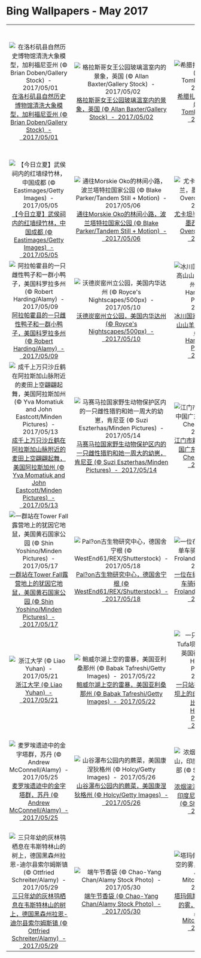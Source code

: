 # Bing Wallpapers - May 2017

| | | | |
|:-------------------------:|:-------------------------:|:-------------------------:|:-------------------------:|
| ![在洛杉矶县自然历史博物馆清洗大象模型，加利福尼亚州 (© Brian Doben/Gallery Stock)  -  2017/05/01](https://bing.ee123.net/img/cn/fhd/2017/05/01.jpg)[在洛杉矶县自然历史博物馆清洗大象模型，加利福尼亚州 (© Brian Doben/Gallery Stock)  -  2017/05/01](https://bing.ee123.net/img/cn/fhd/2017/05/01.jpg) | ![格拉斯哥女王公园玻璃温室内的景象，英国 (© Allan Baxter/Gallery Stock)  -  2017/05/02](https://bing.ee123.net/img/cn/fhd/2017/05/02.jpg)[格拉斯哥女王公园玻璃温室内的景象，英国 (© Allan Baxter/Gallery Stock)  -  2017/05/02](https://bing.ee123.net/img/cn/fhd/2017/05/02.jpg) | ![希腊扎金索斯的沉船湾 (© Maciej Tomków/Nimia)  -  2017/05/03](https://bing.ee123.net/img/cn/fhd/2017/05/03.jpg)[希腊扎金索斯的沉船湾 (© Maciej Tomków/Nimia)  -  2017/05/03](https://bing.ee123.net/img/cn/fhd/2017/05/03.jpg) | ![肯尼迪航天中心展出的亚特兰蒂斯号航天飞机的特写镜头，美国佛罗里达州 (© Matthew Kuhns/Tandem Stills + Motion)  -  2017/05/04](https://bing.ee123.net/img/cn/fhd/2017/05/04.jpg)[肯尼迪航天中心展出的亚特兰蒂斯号航天飞机的特写镜头，美国佛罗里达州 (© Matthew Kuhns/Tandem Stills + Motion)  -  2017/05/04](https://bing.ee123.net/img/cn/fhd/2017/05/04.jpg) |
| ![【今日立夏】武侯祠内的红墙绿竹林，中国成都 (© Eastimages/Getty Images)  -  2017/05/05](https://bing.ee123.net/img/cn/fhd/2017/05/05.jpg)[【今日立夏】武侯祠内的红墙绿竹林，中国成都 (© Eastimages/Getty Images)  -  2017/05/05](https://bing.ee123.net/img/cn/fhd/2017/05/05.jpg) | ![通往Morskie Oko的林间小路，波兰塔特拉国家公园 (© Blake Parker/Tandem Still + Motion)  -  2017/05/06](https://bing.ee123.net/img/cn/fhd/2017/05/06.jpg)[通往Morskie Oko的林间小路，波兰塔特拉国家公园 (© Blake Parker/Tandem Still + Motion)  -  2017/05/06](https://bing.ee123.net/img/cn/fhd/2017/05/06.jpg) | ![尤卡坦半岛上的龙舌兰，墨西哥 (© Brian Overcast/Alamy)  -  2017/05/07](https://bing.ee123.net/img/cn/fhd/2017/05/07.jpg)[尤卡坦半岛上的龙舌兰，墨西哥 (© Brian Overcast/Alamy)  -  2017/05/07](https://bing.ee123.net/img/cn/fhd/2017/05/07.jpg) | ![太行山郭亮隧道，中国河南 (© View Stock/Offset)  -  2017/05/08](https://bing.ee123.net/img/cn/fhd/2017/05/08.jpg)[太行山郭亮隧道，中国河南 (© View Stock/Offset)  -  2017/05/08](https://bing.ee123.net/img/cn/fhd/2017/05/08.jpg) |
| ![阿拉帕霍县的一只雌性鸭子和一群小鸭子，美国科罗拉多州 (© Robert Harding/Alamy)  -  2017/05/09](https://bing.ee123.net/img/cn/fhd/2017/05/09.jpg)[阿拉帕霍县的一只雌性鸭子和一群小鸭子，美国科罗拉多州 (© Robert Harding/Alamy)  -  2017/05/09](https://bing.ee123.net/img/cn/fhd/2017/05/09.jpg) | ![沃德炭窑州立公园，美国内华达州 (© Royce's Nightscapes/500px)  -  2017/05/10](https://bing.ee123.net/img/cn/fhd/2017/05/10.jpg)[沃德炭窑州立公园，美国内华达州 (© Royce's Nightscapes/500px)  -  2017/05/10](https://bing.ee123.net/img/cn/fhd/2017/05/10.jpg) | ![冰川国家公园内的一只高山山羊， 美国蒙大拿州 (© Sumio Harada/Minden Pictures)  -  2017/05/11](https://bing.ee123.net/img/cn/fhd/2017/05/11.jpg)[冰川国家公园内的一只高山山羊， 美国蒙大拿州 (© Sumio Harada/Minden Pictures)  -  2017/05/11](https://bing.ee123.net/img/cn/fhd/2017/05/11.jpg) | ![优胜美地国家公园内的春天瀑布，美国加利福尼亚州 (© Framepool)  -  2017/05/12](https://bing.ee123.net/img/cn/fhd/2017/05/12.jpg)[优胜美地国家公园内的春天瀑布，美国加利福尼亚州 (© Framepool)  -  2017/05/12](https://bing.ee123.net/img/cn/fhd/2017/05/12.jpg) |
| ![成千上万只沙丘鹤在阿拉斯加山脉附近的麦田上空翩翩起舞，美国阿拉斯加州 (© Yva Momatiuk and John Eastcott/Minden Pictures)  -  2017/05/13](https://bing.ee123.net/img/cn/fhd/2017/05/13.jpg)[成千上万只沙丘鹤在阿拉斯加山脉附近的麦田上空翩翩起舞，美国阿拉斯加州 (© Yva Momatiuk and John Eastcott/Minden Pictures)  -  2017/05/13](https://bing.ee123.net/img/cn/fhd/2017/05/13.jpg) | ![马赛马拉国家野生动物保护区内的一只雌性猎豹和她一周大的幼崽，肯尼亚 (© Suzi Eszterhas/Minden Pictures)  -  2017/05/14](https://bing.ee123.net/img/cn/fhd/2017/05/14.jpg)[马赛马拉国家野生动物保护区内的一只雌性猎豹和她一周大的幼崽，肯尼亚 (© Suzi Eszterhas/Minden Pictures)  -  2017/05/14](https://bing.ee123.net/img/cn/fhd/2017/05/14.jpg) | ![江门市新会区制香厂，中国广东省 (© Wallace Cheah/500px)  -  2017/05/15](https://bing.ee123.net/img/cn/fhd/2017/05/15.jpg)[江门市新会区制香厂，中国广东省 (© Wallace Cheah/500px)  -  2017/05/15](https://bing.ee123.net/img/cn/fhd/2017/05/15.jpg) | ![珀瑟敏斯特沙滩和圣艾夫斯海滨城市，英国康沃尔郡 (© Adam Burton/Minden Pictures)  -  2017/05/16](https://bing.ee123.net/img/cn/fhd/2017/05/16.jpg)[珀瑟敏斯特沙滩和圣艾夫斯海滨城市，英国康沃尔郡 (© Adam Burton/Minden Pictures)  -  2017/05/16](https://bing.ee123.net/img/cn/fhd/2017/05/16.jpg) |
| ![一群站在Tower Fall露营地上的犹因它地鼠，美国黄石国家公园 (© Shin Yoshino/Minden Pictures)  -  2017/05/17](https://bing.ee123.net/img/cn/fhd/2017/05/17.jpg)[一群站在Tower Fall露营地上的犹因它地鼠，美国黄石国家公园 (© Shin Yoshino/Minden Pictures)  -  2017/05/17](https://bing.ee123.net/img/cn/fhd/2017/05/17.jpg) | ![Pal?on古生物研究中心，德国舍宁根 (© WestEnd61/REX/Shutterstock)  -  2017/05/18](https://bing.ee123.net/img/cn/fhd/2017/05/18.jpg)[Pal?on古生物研究中心，德国舍宁根 (© WestEnd61/REX/Shutterstock)  -  2017/05/18](https://bing.ee123.net/img/cn/fhd/2017/05/18.jpg) | ![一位在挪威特隆赫姆的单车骑行者 (© Jonas Froland/plainpicture)  -  2017/05/19](https://bing.ee123.net/img/cn/fhd/2017/05/19.jpg)[一位在挪威特隆赫姆的单车骑行者 (© Jonas Froland/plainpicture)  -  2017/05/19](https://bing.ee123.net/img/cn/fhd/2017/05/19.jpg) | ![从加拿大国家电视塔内遥望多伦多天际线，多伦多 (© robertharding/Alamy Stock Photo)  -  2017/05/20](https://bing.ee123.net/img/cn/fhd/2017/05/20.jpg)[从加拿大国家电视塔内遥望多伦多天际线，多伦多 (© robertharding/Alamy Stock Photo)  -  2017/05/20](https://bing.ee123.net/img/cn/fhd/2017/05/20.jpg) |
| ![浙江大学 (© Liao Yuhan)  -  2017/05/21](https://bing.ee123.net/img/cn/fhd/2017/05/21.jpg)[浙江大学 (© Liao Yuhan)  -  2017/05/21](https://bing.ee123.net/img/cn/fhd/2017/05/21.jpg) | ![鲍威尔湖上空的雷暴，美国亚利桑那州 (© Babak Tafreshi/Getty Images)  -  2017/05/22](https://bing.ee123.net/img/cn/fhd/2017/05/22.jpg)[鲍威尔湖上空的雷暴，美国亚利桑那州 (© Babak Tafreshi/Getty Images)  -  2017/05/22](https://bing.ee123.net/img/cn/fhd/2017/05/22.jpg) | ![一只站在Lathkill河Tufa坝上的白喉噪鹛，英国德比郡  (© Ben Hall/Minden Pictures)  -  2017/05/23](https://bing.ee123.net/img/cn/fhd/2017/05/23.jpg)[一只站在Lathkill河Tufa坝上的白喉噪鹛，英国德比郡  (© Ben Hall/Minden Pictures)  -  2017/05/23](https://bing.ee123.net/img/cn/fhd/2017/05/23.jpg) | ![布鲁克林大桥，美国纽约 (© Inge Johnsson/age fotostock)  -  2017/05/24](https://bing.ee123.net/img/cn/fhd/2017/05/24.jpg)[布鲁克林大桥，美国纽约 (© Inge Johnsson/age fotostock)  -  2017/05/24](https://bing.ee123.net/img/cn/fhd/2017/05/24.jpg) |
| ![麦罗埃遗迹中的金字塔群，苏丹 (© Andrew McConnell/Alamy)  -  2017/05/25](https://bing.ee123.net/img/cn/fhd/2017/05/25.jpg)[麦罗埃遗迹中的金字塔群，苏丹 (© Andrew McConnell/Alamy)  -  2017/05/25](https://bing.ee123.net/img/cn/fhd/2017/05/25.jpg) | ![山谷瀑布公园内的蕨菜，美国康涅狄格州 (© Holcy/Getty Images)  -  2017/05/26](https://bing.ee123.net/img/cn/fhd/2017/05/26.jpg)[山谷瀑布公园内的蕨菜，美国康涅狄格州 (© Holcy/Getty Images)  -  2017/05/26](https://bing.ee123.net/img/cn/fhd/2017/05/26.jpg) | ![浓烟滚滚的布罗莫火山，印度尼西亚爪哇岛东部 (© Shutterstock)  -  2017/05/27](https://bing.ee123.net/img/cn/fhd/2017/05/27.jpg)[浓烟滚滚的布罗莫火山，印度尼西亚爪哇岛东部 (© Shutterstock)  -  2017/05/27](https://bing.ee123.net/img/cn/fhd/2017/05/27.jpg) | ![Matadero大桥与艺术家丹尼尔·卡诺卡的壁画，西班牙马德里 (© Luis Davilla/age fotostock)  -  2017/05/28](https://bing.ee123.net/img/cn/fhd/2017/05/28.jpg)[Matadero大桥与艺术家丹尼尔·卡诺卡的壁画，西班牙马德里 (© Luis Davilla/age fotostock)  -  2017/05/28](https://bing.ee123.net/img/cn/fhd/2017/05/28.jpg) |
| ![三只年幼的灰林鸮栖息在韦斯特林山的树上，德国黑森州拉恩-迪尔县索尔姆斯镇 (© Ottfried Schreiter/Alamy)  -  2017/05/29](https://bing.ee123.net/img/cn/fhd/2017/05/29.jpg)[三只年幼的灰林鸮栖息在韦斯特林山的树上，德国黑森州拉恩-迪尔县索尔姆斯镇 (© Ottfried Schreiter/Alamy)  -  2017/05/29](https://bing.ee123.net/img/cn/fhd/2017/05/29.jpg) | ![端午节香袋 (© Chao-Yang Chan/Alamy Stock Photo)  -  2017/05/30](https://bing.ee123.net/img/cn/fhd/2017/05/30.jpg)[端午节香袋 (© Chao-Yang Chan/Alamy Stock Photo)  -  2017/05/30](https://bing.ee123.net/img/cn/fhd/2017/05/30.jpg) | ![塔玛佩斯山州立公园上空的雾，加利福尼亚 (© Jonathan Mitchell/Nimia)  -  2017/05/31](https://bing.ee123.net/img/cn/fhd/2017/05/31.jpg)[塔玛佩斯山州立公园上空的雾，加利福尼亚 (© Jonathan Mitchell/Nimia)  -  2017/05/31](https://bing.ee123.net/img/cn/fhd/2017/05/31.jpg) |  |
